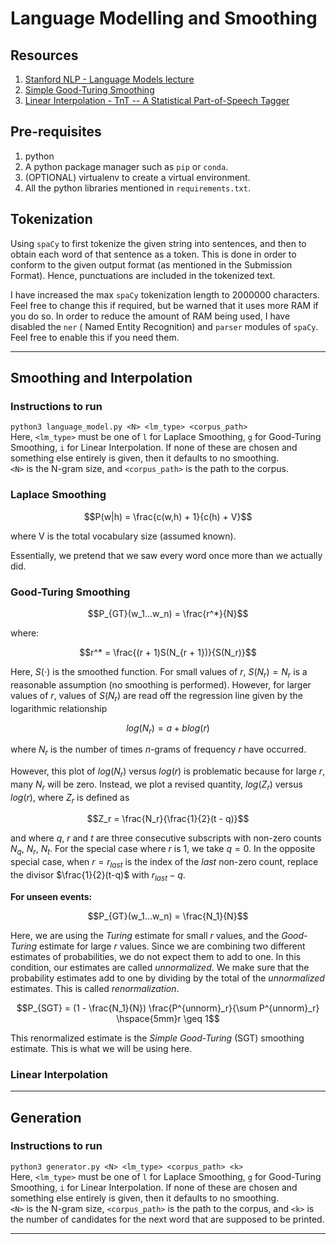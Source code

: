 # Language Modelling and Smoothing

## Resources

1. [Stanford NLP - Language Models lecture](https://web.stanford.edu/class/archive/cs/cs224n/cs224n.1086/handouts/cs224n-lecture2-language-models-slides.pdf)
2. [Simple Good-Turing Smoothing](https://www.d.umn.edu/~tpederse/Courses/CS8761-FALL02/Code/sgt-gale.pdf)
3. [Linear Interpolation - TnT -- A Statistical Part-of-Speech Tagger](https://aclanthology.org/A00-1031.pdf)

## Pre-requisites

1. python
2. A python package manager such as `pip` or `conda`.
3. (OPTIONAL) virtualenv to create a virtual environment.
4. All the python libraries mentioned in `requirements.txt`.

## Tokenization

Using `spaCy` to first tokenize the given string into sentences, and then to obtain each word of that sentence as a
token. This is done in order to conform to the given output format (as mentioned in the Submission Format). Hence,
punctuations are included in the tokenized text.

I have increased the max `spaCy` tokenization length to 2000000 characters. Feel free to change this if required, but be
warned that it uses more RAM if you do so. In order to reduce the amount of RAM being used, I have disabled the `ner` (
Named Entity Recognition) and `parser` modules of `spaCy`. Feel free to enable this if you need them.

---

## Smoothing and Interpolation

### Instructions to run

```python3 language_model.py <N> <lm_type> <corpus_path>```  
Here, `<lm_type>` must be one of `l` for Laplace Smoothing, `g` for Good-Turing Smoothing, `i` for Linear Interpolation.
If none of these are chosen and something else entirely is given, then it defaults to no smoothing.  
`<N>` is the N-gram size, and `<corpus_path>` is the path to the corpus.

### Laplace Smoothing

$$P(w|h) = \frac{c(w,h) + 1}{c(h) + V}$$ 

where V is the total vocabulary size (assumed known).

Essentially, we pretend that we saw every word once more than we actually did.

### Good-Turing Smoothing

$$P_{GT}(w_1...w_n) = \frac{r^*}{N}$$

where:

$$r^* = \frac{(r + 1)S(N_{r + 1})}{S(N_r)}$$

Here, $S(\cdot)$ is the smoothed function. For small values of $r$, $S(N_r) = N_r$ is a reasonable assumption (no
smoothing is performed). However, for larger values of $r$, values of $S(N_r)$ are read off the regression line given by
the logarithmic relationship

$$log(N_r) = a + blog(r)$$

where $N_r$ is the number of times $n$-grams of frequency $r$
have occurred.

However, this plot of $log(N_r)$ versus $log(r)$ is problematic because for large $r$, many $N_r$ will be zero. Instead,
we plot a revised quantity, $log(Z_r)$ versus $log(r)$, where $Z_r$ is defined as

$$Z_r = \frac{N_r}{\frac{1}{2}(t - q)}$$

and where $q$, $r$ and $t$ are three consecutive subscripts with non-zero counts $N_q$, $N_r$, $N_t$. For the special
case where $r$ is 1, we take $q = 0$. In the opposite special case, when $r = r_{last}$ is the index of the _last_
non-zero count, replace the divisor $\frac{1}{2}(t-q)$ with $r_{last}-q$.

**For unseen events:**

$$P_{GT}(w_1...w_n) = \frac{N_1}{N}$$

Here, we are using the _Turing_ estimate for small $r$ values, and the _Good-Turing_ estimate for large $r$ values.
Since we are combining two different estimates of probabilities, we do not expect
them to add to one. In this condition, our estimates are called _unnormalized_. We make sure that the
probability estimates add to one by dividing by the total of the _unnormalized_ estimates. This is called
_renormalization_.

$$P_{SGT} = (1 - \frac{N_1}{N}) \frac{P^{unnorm}_r}{\sum P^{unnorm}_r} \hspace{5mm}r \geq 1$$

This renormalized estimate is the _Simple Good-Turing_ (SGT) smoothing estimate. This is what we will be using here.

### Linear Interpolation

---

## Generation

### Instructions to run

```python3 generator.py <N> <lm_type> <corpus_path> <k>```  
Here, `<lm_type>` must be one of `l` for Laplace Smoothing, `g` for Good-Turing Smoothing, `i` for Linear Interpolation.
If none of these are chosen and something else entirely is given, then it defaults to no smoothing.  
`<N>` is the N-gram size, `<corpus_path>` is the path to the corpus, and `<k>` is the number of candidates for the next
word that are supposed to be printed.

---


